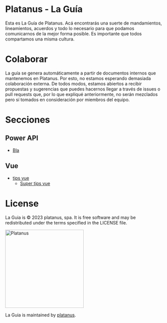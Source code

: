 # Platanus - La Guía

Esta es La Guía de Platanus. Acá encontrarás una suerte de mandamientos, lineamientos, acuerdos y todo lo necesario para que podamos comunicarnos de la mejor forma posible. Es importante que todos compartamos una misma cultura.

# Colaborar

La guía se genera automáticamente a partir de documentos internos que mantenemos en Platanus. Por esto, no estamos esperando demasiada colaboración externa.
De todos modos, estamos abiertos a recibir propuestas y sugerencias que puedes hacernos llegar a través de issues o pull requests que, por lo que expliqué anteriormente, no serán mezclados pero sí tomados en consideración por miembros del equipo.

# Secciones

## Power API
* [Bla](power_api/bla.md)
## Vue
* [tips vue](vue/tips_vue.md)
    * [Super tips vue](vue/tips_vue/super_tips_vue.md)
# License

La Guia is © 2023 platanus, spa. It is free software and may be redistributed under the terms specified in the LICENSE file.

<img src="http://platan.us/gravatar_with_text.png" alt="Platanus" width="250"/>

La Guia is maintained by [platanus](http://platan.us).
